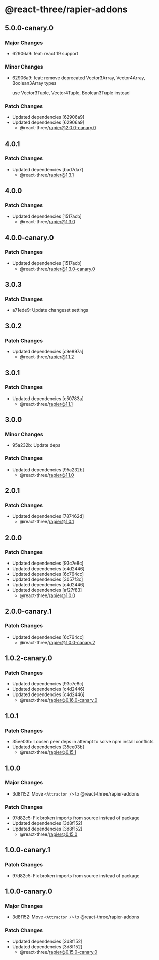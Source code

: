 # @react-three/rapier-addons

## 5.0.0-canary.0

### Major Changes

- 62906a9: feat: react 19 support

### Minor Changes

- 62906a9: feat: remove deprecated Vector3Array, Vector4Array, Boolean3Array types

  use Vector3Tuple, Vector4Tuple, Boolean3Tuple instead

### Patch Changes

- Updated dependencies [62906a9]
- Updated dependencies [62906a9]
  - @react-three/rapier@2.0.0-canary.0

## 4.0.1

### Patch Changes

- Updated dependencies [bad7da7]
  - @react-three/rapier@1.3.1

## 4.0.0

### Patch Changes

- Updated dependencies [1517acb]
  - @react-three/rapier@1.3.0

## 4.0.0-canary.0

### Patch Changes

- Updated dependencies [1517acb]
  - @react-three/rapier@1.3.0-canary.0

## 3.0.3

### Patch Changes

- a71ede9: Update changeset settings

## 3.0.2

### Patch Changes

- Updated dependencies [c9e897a]
  - @react-three/rapier@1.1.2

## 3.0.1

### Patch Changes

- Updated dependencies [c50783a]
  - @react-three/rapier@1.1.1

## 3.0.0

### Minor Changes

- 95a232b: Update deps

### Patch Changes

- Updated dependencies [95a232b]
  - @react-three/rapier@1.1.0

## 2.0.1

### Patch Changes

- Updated dependencies [787462d]
  - @react-three/rapier@1.0.1

## 2.0.0

### Patch Changes

- Updated dependencies [93c7e8c]
- Updated dependencies [c4d2446]
- Updated dependencies [6c764cc]
- Updated dependencies [3057f3c]
- Updated dependencies [c4d2446]
- Updated dependencies [af27f83]
  - @react-three/rapier@1.0.0

## 2.0.0-canary.1

### Patch Changes

- Updated dependencies [6c764cc]
  - @react-three/rapier@1.0.0-canary.2

## 1.0.2-canary.0

### Patch Changes

- Updated dependencies [93c7e8c]
- Updated dependencies [c4d2446]
- Updated dependencies [c4d2446]
  - @react-three/rapier@0.16.0-canary.0

## 1.0.1

### Patch Changes

- 35ee03b: Loosen peer deps in attempt to solve npm install conflicts
- Updated dependencies [35ee03b]
  - @react-three/rapier@0.15.1

## 1.0.0

### Major Changes

- 3d8f152: Move `<Attractor />` to @react-three/rapier-addons

### Patch Changes

- 97d82c5: Fix broken imports from source instead of package
- Updated dependencies [3d8f152]
- Updated dependencies [3d8f152]
  - @react-three/rapier@0.15.0

## 1.0.0-canary.1

### Patch Changes

- 97d82c5: Fix broken imports from source instead of package

## 1.0.0-canary.0

### Major Changes

- 3d8f152: Move `<Attractor />` to @react-three/rapier-addons

### Patch Changes

- Updated dependencies [3d8f152]
- Updated dependencies [3d8f152]
  - @react-three/rapier@0.15.0-canary.0
